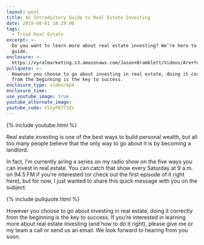 ```yaml
---
layout: post
title: An Introductory Guide to Real Estate Investing
date: 2019-08-01 18:29:00
tags:
  - Triad Real Estate
excerpt: >-
  Do you want to learn more about real estate investing? We’re here to be your
  guide.
enclosure: >-
  https://vyralmarketing.s3.amazonaws.com/Jason+Bramblett/Videos/Are+You+Interested+In+Investing_+-+Jason+Bramblett+Real+Estate.mp4
pullquote: >-
  However you choose to go about investing in real estate, doing it correctly
  from the beginning is the key to success.
enclosure_type: video/mp4
enclosure_time:
use_youtube_image: true
youtube_alternate_image:
youtube_code: VlSyFK7732s
---
```


{% include youtube.html %}

Real estate investing is one of the best ways to build personal wealth, but all too many people believe that the only way to go about it is by becoming a landlord.&nbsp;

In fact, I’m currently airing a series on my radio show on the five ways you can invest in real estate. You can catch that show every Saturday at 9 a.m. on 94.5 FM if you’re interested (or check out the first episode of it right here), but for now, I just wanted to share this quick message with you on the subject:&nbsp;

{% include pullquote.html %}

However you choose to go about investing in real estate, doing it correctly from the beginning is the key to success. If you’re interested in learning more about real estate investing (and how to do it right), please give me or my team a call or send us an email. We look forward to hearing from you soon.<br>&nbsp;

&nbsp;